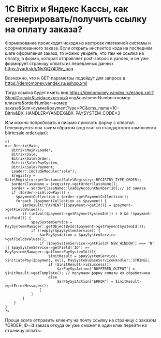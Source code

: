 # 1C Bitrix и Яндекс Кассы, как сгенерировать/получить ссылку на оплату заказа?


Формирование происходит исходя из настроек платежной системы и сформированного заказа. Если открыть инспектор кода на последнем шаге оформления заказа, то можно увидеть, что там не ссылка на оплату, а форма, которая отправляет post-запрос в yandex, и он уже формирует страницу оплаты из переданных данных https://yadi.sk/i/NvXjQ74D6e_bag

Возможно, что и GET-параметры подойдут для запроса в https://demomoney.yandex.ru/eshop.xml

Тогда ссылка будет иметь вид https://demomoney.yandex.ru/eshop.xml?ShopID=сайт&scid=секретный код&customerNumber=номер клиента&orderNumber=номер заказа&Sum=сумма&paymentType=PC&cms_name=1C-Bitrix&BX_HANDLER=YANDEX&BX_PAYSYSTEM_CODE=3

Или можно попробовать в письмо прислать форму с оплатой. Генерируется она таким образом (код взят из стандартного компонента bitrix:sale.order.ajax):

```shell
<?
use Bitrix\Main,
   Bitrix\Main\Loader,
   Bitrix\Sale,
   Bitrix\Sale\Order,
   Bitrix\Sale\PaySystem,
   Bitrix\Sale\Payment;
   Loader::includeModule("sale");
   $registry = Sale\Registry::getInstance(Sale\Registry::REGISTRY_TYPE_ORDER);
   $orderClassName = $registry->getOrderClassName();
   $order = $orderClassName::loadByAccountNumber(10);// id заказа
   if ($order->isAllowPay()) {
     $paymentCollection = $order->getPaymentCollection();
     foreach ($paymentCollection as $payment) {
        $arResult["PAYMENT"][$payment->getId()] = $payment->getFieldValues();
        if (intval($payment->getPaymentSystemId()) > 0 && !$payment->isPaid()) {
            $paySystemService = PaySystem\Manager::getObjectById($payment->getPaymentSystemId());
            if (!empty($paySystemService)) {
                $arPaySysAction = $paySystemService->getFieldsValues();
                if ($paySystemService->getField('NEW_WINDOW') === 'N' || $paySystemService->getField('ID') == PaySystem\Manager::getInnerPaySystemId()){
                    $initResult = $paySystemService->initiatePay($payment, null, PaySystem\BaseServiceHandler::STRING);
                    if ($initResult->isSuccess())
                        $arPaySysAction['BUFFERED_OUTPUT'] = $initResult->getTemplate(); // получаем форму оплаты из обработчика
                    else
                        $arPaySysAction["ERROR"] = $initResult->getErrorMessages();
                }
            }
        }
    }
}
?>
```
Проще всего отправить клиенту на почту ссылку на страницу с заказом ?ORDER_ID=id заказа откуда он уже сможет в один клик перейти на страницу оплаты.
